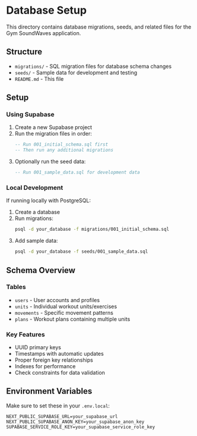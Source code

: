# Database Setup

This directory contains database migrations, seeds, and related files for the Gym SoundWaves application.

## Structure

- `migrations/` - SQL migration files for database schema changes
- `seeds/` - Sample data for development and testing
- `README.md` - This file

## Setup

### Using Supabase

1. Create a new Supabase project
2. Run the migration files in order:
   ```sql
   -- Run 001_initial_schema.sql first
   -- Then run any additional migrations
   ```
3. Optionally run the seed data:
   ```sql
   -- Run 001_sample_data.sql for development data
   ```

### Local Development

If running locally with PostgreSQL:

1. Create a database
2. Run migrations:
   ```bash
   psql -d your_database -f migrations/001_initial_schema.sql
   ```
3. Add sample data:
   ```bash
   psql -d your_database -f seeds/001_sample_data.sql
   ```

## Schema Overview

### Tables

- `users` - User accounts and profiles
- `units` - Individual workout units/exercises
- `movements` - Specific movement patterns
- `plans` - Workout plans containing multiple units

### Key Features

- UUID primary keys
- Timestamps with automatic updates
- Proper foreign key relationships
- Indexes for performance
- Check constraints for data validation

## Environment Variables

Make sure to set these in your `.env.local`:

```env
NEXT_PUBLIC_SUPABASE_URL=your_supabase_url
NEXT_PUBLIC_SUPABASE_ANON_KEY=your_supabase_anon_key
SUPABASE_SERVICE_ROLE_KEY=your_supabase_service_role_key
```
